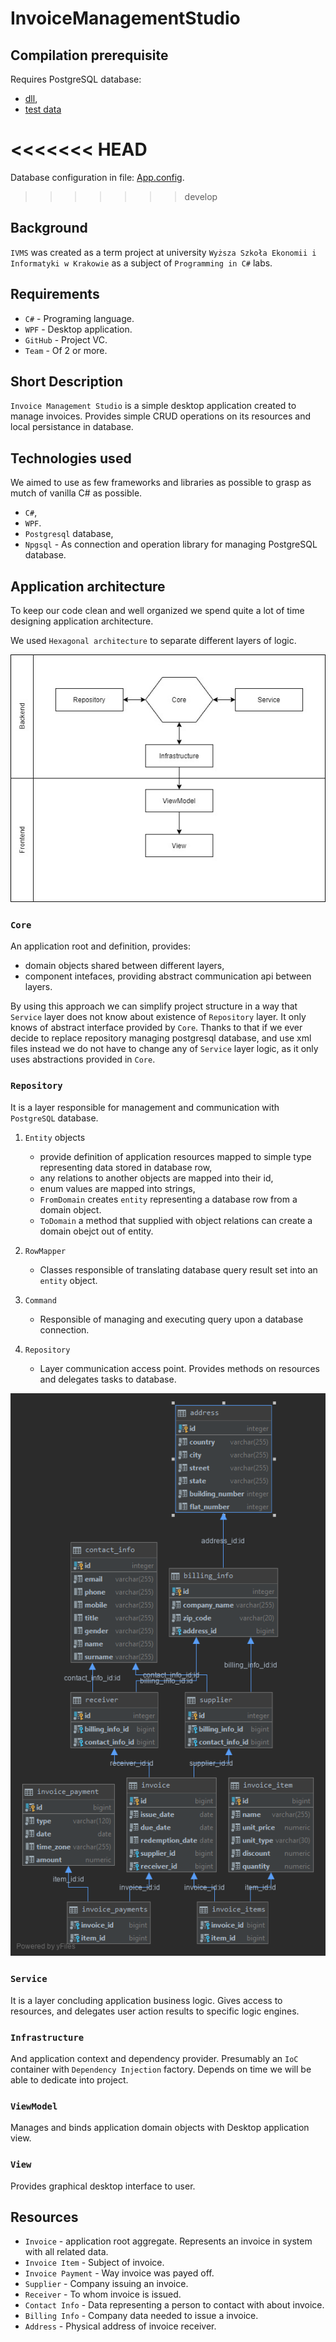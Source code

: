 # InvoiceManagementStudio

## Compilation prerequisite

Requires PostgreSQL database:

- [dll](./Documentation/Script/Db/db_schema.sql),
- [test data](./Documentation/Script/Db/db_data.sql)

<<<<<<< HEAD
=======
Database configuration in file: [App.config](./InvoiceManagementStudio/App.config).

>>>>>>> develop
## Background

`IVMS` was created as a term project at university `Wyższa Szkoła Ekonomii i Informatyki w Krakowie` as a subject of `Programming in C#` labs.

## Requirements

- `C#` - Programing language.
- `WPF` - Desktop application.
- `GitHub` - Project VC.
- `Team` - Of 2 or more.

## Short Description

`Invoice Management Studio` is a simple desktop application created to manage invoices. Provides simple CRUD operations on its resources and local persistance in database.

## Technologies used

We aimed to use as few frameworks and libraries as possible to grasp as mutch of vanilla C# as possible.

- `C#`,
- `WPF`.
- `Postgresql` database,
- `Npgsql` - As connection and operation library for managing PostgreSQL database.

## Application architecture

To keep our code clean and well organized we spend quite a lot of time designing application architecture.

We used `Hexagonal architecture` to separate different layers of logic.

![Application architecutre diagram](./Documentation/Diagrams/Architecture/architecture.jpg)

### `Core`

An application root and definition, provides:

- domain objects shared between different layers,
- component intefaces, providing abstract communication api between layers.

By using this approach we can simplify project structure in a way that `Service` layer does not know about existence of `Repository` layer. It only knows of abstract interface provided by `Core`. Thanks to that if we ever decide to replace repository managing postgresql database, and use xml files instead we do not have to change any of `Service` layer logic, as it only uses abstractions provided in `Core`.

### `Repository`

It is a layer responsible for management and communication with `PostgreSQL` database.

1. `Entity` objects
    - provide definition of application resources mapped to simple type representing data stored in database row,
    - any relations to another objects are mapped into their id,
    - enum values are mapped into strings,
    - `FromDomain` creates `entity` representing a database row from a domain object.
    - `ToDomain` a method that supplied with object relations can create a domain obejct out of entity.

2. `RowMapper`
   - Classes responsible of translating database query result set into an `entity` object.

3. `Command`
   - Responsible of managing and executing query upon a database connection.

4. `Repository`
   - Layer communication access point. Provides methods on resources and delegates tasks to database.

![ERD database diagram](./Documentation/Diagrams/ERD/ERD.png)

### `Service`

It is a layer concluding application business logic. Gives access to resources, and delegates user action results to specific logic engines.

### `Infrastructure`

And application context and dependency provider. Presumably an `IoC` container with `Dependency Injection` factory. Depends on time we will be able to dedicate into project.

### `ViewModel`

Manages and binds application domain objects with Desktop application view.

### `View`

Provides graphical desktop interface to user.

## Resources

- `Invoice` - application root aggregate. Represents an invoice in system with all related data.
- `Invoice Item` - Subject of invoice.
- `Invoice Payment` - Way invoice was payed off.
- `Supplier` - Company issuing an invoice.
- `Receiver` - To whom invoice is issued.
- `Contact Info` - Data representing a person to contact with about invoice.
- `Billing Info` - Company data needed to issue a invoice.
- `Address` - Physical address of invoice receiver.
